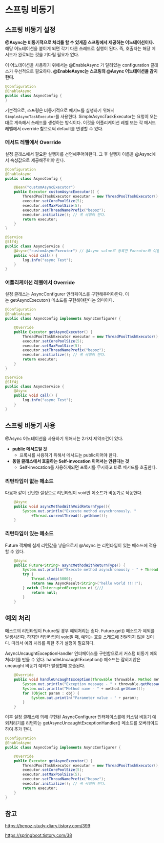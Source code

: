 # 스프링 비동기


## 스프링 비동기 설정

**@Async는 비동기적으로 처리를 할 수 있게끔 스프링에서 제공하는 어노테이션이다.** 해당 어노테이션을 붙이게 되면 각기 다른 쓰레드로 실행이 된다. 즉, 호출자는 해당 메서드가 완료되는 것을 기다릴 필요가 없다.

이 어노테이션을 사용하기 위해서는 @EnableAsync 가 달려있는 configuration 클래스가 우선적으로 필요하다. **@EnableAsync는 스프링의 @Async 어노테이션을 감지한다.**

```java
@Configuration
@EnableAsync
public class AsyncConfig {
}
```

기본적으로, 스프링은 비동기적으로 메서드를 실행하기 위해서 `SimpleAsyncTaskExecutor`를 사용한다.
SimpleAsyncTaskExecutor는 요청이 오는대로 계속해서 쓰레드를 생성하는 방식이다. 이것을 어플리케이션 레벨 또는 각 메서드 레벨에서 override 함으로써 default를 변경할 수 있다.

### 메서드 레벨에서 Override

설정 클래스에서 필요한 실행자를 선언해주어야한다. 그 후 실행자 이름을 @Async에서 속성값으로 제공해주어야 한다.

```java
@Configuration
@EnableAsync
public class AsyncConfig {

    @Bean("customAsyncExecutor")
    public Executor customAsyncExecutor() {
        ThreadPoolTaskExecutor executor = new ThreadPoolTaskExecutor();
        executor.setCorePoolSize(5);
        executor.setMaxPoolSize(5);
        executor.setThreadNamePrefix("bepoz");
        executor.initialize(); // 꼭 써줘야 한다.
        return executor;
    }
}
```

```java
@Service
@Slf4j
public class AsyncService {
    @Async("customAsyncExecutor") // @Async value로 등록한 Executor의 이름을 입력
    public void call() {
        log.info("async Test");
    }
}
```

### 어플리케이션 레벨에서 Override

설정 클래스는 AsyncConfigurer 인터페이스를 구현해주어야한다. 이는 getAsyncExecutor() 메소드를 구현해야한다는 의미이다.

```java
@Configuration
@EnableAsync
public class AsyncConfig implements AsyncConfigurer {

    @Override
    public Executor getAsyncExecutor() {
        ThreadPoolTaskExecutor executor = new ThreadPoolTaskExecutor();
        executor.setCorePoolSize(5);
        executor.setMaxPoolSize(5);
        executor.setThreadNamePrefix("bepoz");
        executor.initialize(); // 꼭 써줘야 한다.
        return executor;
    }
}
```

```java
@Service
@Slf4j
public class AsyncService {
    @Async
    public void call() {
        log.info("async Test");
    }
}
```

## 스프링 비동기 사용

@Async 어노테이션을 사용하기 위해서는 2가지 제약조건이 있다.
- **public 메서드일 것**
  - 프록시를 사용하기 위해서 메서드는 public이어야 한다.
- **동일 클래스에서 호출하는 Self-invocation 이어서는 안된다는 것**
  - Self-invocation를 사용하게되면 프록시를 무시하고 바로 메서드를 호출한다.

### 리턴타입이 없는 메소드

다음과 같이 간단한 설정으로 리턴타입이 void인 메소드가 비동기로 작동한다.

```java
    @Async
    public void asyncMethodWithVoidReturnType(){
        System.out.println("Execute method asynchronously. "
            +Thread.currentThread().getName());
    }
```

### 리턴타입이 있는 메소드

Future 객체에 실제 리턴값을 넣음으로서 @Async 는 리턴타입이 있는 메소드에 적용할 수 있다.

```java
    @Async
    public Future<String> asyncMethodWithReturnType() {
        System.out.println("Execute method asynchronously - " + Thread.currentThread().getName());
        try {
            Thread.sleep(5000);
            return new AsyncResult<String>("hello world !!!!");
        } catch (InterruptedException e) {//}
            return null;
        }
    }
```

## 예외 처리

메소드의 리턴타입이 Future일 경우 예외처리는 쉽다. Future.get() 메소드가 예외를 발생시킨다. 하지만 리턴타입이 void일 때, 예외는 호출 스레드에 전달되지 않을 것이다. 따라서 예외 처리를 위한 추가 설정이 필요하다.

AsyncUncaughtExceptionHandler 인터페이스를 구현함으로서 커스텀 비동기 예외처리기를 만들 수 있다. handleUncaughtException() 메소드는 잡히지않은 uncaught 비동기 예외가 발생할때 호출된다.

```java
    @Override
    public void handleUncaughtException(Throwable throwable, Method method, Object... obj) {
        System.out.println("Exception message - " + throwable.getMessage());
        System.out.println("Method name - " + method.getName());
        for (Object param : obj) {
            System.out.println("Parameter value - " + param);
        }
    }
```

이후 설정 클래스에 의해 구현된 AsyncConfigurer 인터페이스를에 커스텀 비동기 예외처리기를 리턴하는 getAsyncUncaughtExceptionHandler() 메소드를 오버라이드하여 추가 한다.

```java
@Configuration
@EnableAsync
public class AsyncConfig implements AsyncConfigurer {

    @Override
    public Executor getAsyncExecutor() {
        ThreadPoolTaskExecutor executor = new ThreadPoolTaskExecutor();
        executor.setCorePoolSize(5);
        executor.setMaxPoolSize(5);
        executor.setThreadNamePrefix("bepoz");
        executor.initialize(); // 꼭 써줘야 한다.
        return executor;
    }
}
```

## 참고
https://bepoz-study-diary.tistory.com/399

https://springboot.tistory.com/38

